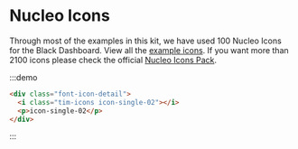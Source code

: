 # Nucleo Icons


<p>Through most of the examples in this kit, we have used 100 Nucleo Icons for the Black Dashboard. View all the
<a href="https://demos.creative-tim.com/vue-black-dashboard-pro/#/components/icons">example icons</a>. If you want more than 2100 icons please check the official
<a href="https://nucleoapp.com/?ref=1712">Nucleo Icons Pack</a>.</p>

:::demo
```html
<div class="font-icon-detail">
  <i class="tim-icons icon-single-02"></i>
  <p>icon-single-02</p>
</div>
```
:::
